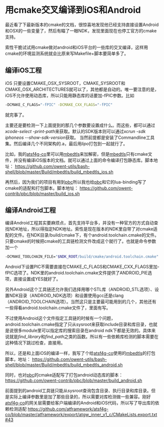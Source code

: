 # 用cmake交叉编译到iOS和Android

<!-- toc -->

最近看了下最新版本的cmake的文档，很惊喜地发现他已经支持直接设置Android和OSX的一些变量了，然后有瞄了一眼NDK，发现里面现在也停工官方的cmake支持。

索性干脆试试用cmake做对android和iOS平台的一些库的交叉编译，这样用cmake的环境监测系统就会比原来写Makefile+脚本要简单多了。

## 编译iOS工程

iOS 只要设置CMAKE_OSX_SYSROOT，CMAKE_SYSROOT和CMAKE_OSX_ARCHITECTURES就可以了，其他都是自动的。唯一要注意的是，iOS不允许使用动态库，所以只能用静态库的话要加-fPIC参数。比如
```bash
-DCMAKE_C_FLAGS="-fPIC" -DCMAKE_CXX_FLAGS="-fPIC" 
```
就完事了。

主要还是要检测一下上面提到的那几个参数要设置成什么。而这些，都可以通过*xcode-select -print-path*来获取。默认的SDK版本则可以通过*xcrun -sdk iphoneos --show-sdk-version*获取。
当然前提都是安装了Commandline工具集。然后编译几个不同架构的.a，最后用*lipo*打包到一起就行了。

比如，我的[atsf4g-co][1]里可以用[mbedtls][2]来加解密，但是[mbedtls][2]只有cmake文件，并没有编译iOS版本的文档。就可以通过上面的命令编译打包静态库。脚本地址： https://github.com/owent-utils/bash-shell/blob/master/Build/mbedtls/build_mbedtls_ios.sh

再然后，因为我们的项目有用到[pbc][3]所以我也给[pbc][3]和它的lua-binding写了cmake的适配和打包脚本。脚本地址： https://github.com/owent-contrib/pbc/blob/master/build_ios.sh

## 编译Android工程
编译Android工程其实要麻烦点，首先支持平台多，并没有一种官方的方式自动查找NDK地址，所以得指定NDK地址。索性是现在版本的NDK里自带了对cmake适配的文件。在NDK目录/build/cmake下，有个android.toolchain.cmake的文件。只要cmake的时候把cmake的工具链检测文件改成这个就行了。也就是命令参数加一个
```bash
-DCMAKE_TOOLCHAIN_FILE="$NDK_ROOT/build/cmake/android.toolchain.cmake"
```

Android下设置PIC不需要直接在CMAKE_C_FLAGS和CMAKE_CXX_FLAGS里加-fPIC选项了。NDK里的android.toolchain.cmake文件提供了ANDROID_PIE选项，直接设置成YES就好了。

另外Android这个工具链还允许我们选择用哪个STL库（ANDROID_STL选项）、设置NDK目录（ANDROID_NDK选项）和设置使用gcc还是clang（ANDROID_TOOLCHAIN选项）。当然这只是主要最可能用到的几个，其他还有一些得看android.toolchain.cmake文件了，里面有写。

不过使用Android这个文件指定工具链的时候有一个问题，android.toolchain.cmake指定了只从sysroot来获取include目录和库目录，也就是说很多module里可以指定库的搜索目录在android ndk下都是无效的。具体来说就是*find_library*和*find_path*之类的函数。所以有一些依赖库检测的脚本需要在这种情况下跳过检查，直接用。

所以，还是和上面iOS的编译一样，我写了个给[atsf4g-co][1]使用的[mbedtls][2]的打包脚本，地址： https://github.com/owent-utils/bash-shell/blob/master/Build/mbedtls/build_mbedtls_android.sh

同时，也对[pbc][3]的cmake适配写了打包android动态库的脚本： https://github.com/owent-contrib/pbc/blob/master/build_android.sh

前面提到的android工具链只能从sysroot查询包含目录、执行目录和库目录。但是实际上编译参数里是加了那些目录的，所以需要对库检测做一些兼容。刚好[atsf4g-co][1]的网关层需要给客户端编译的Android和iOS代码，所以写了导出库的依赖检测适配 https://github.com/atframework/atsf4g-co/blob/master/atframework/export/atgw_inner_v1_c/CMakeLists.export.txt#43

[1]: https://github.com/atframework/atsf4g-co/
[2]: https://tls.mbed.org/
[3]: https://github.com/owent-contrib/pbc